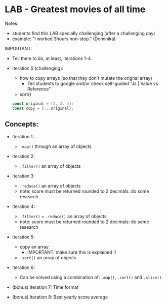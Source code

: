 

# LAB - Greatest movies of all time



Notes: 
- students find this LAB specially challenging (after a challenging day)
- example: "I worked 3hours non-stop." (Dominika)



<!-- @Luis: IMPORTANT -->
<!-- @Luis: IMPORTANT -->
<!-- @Luis: IMPORTANT -->

IMPORTANT: 

- Tell them to do, at least, iterations 1-4.

- Iteration 5 (challenging):
  - how to copy arrays (so that they don't mutate the orignal array)
    - Tell students to google and/or check self-guided "Js | Value vs Reference"
  - sort() 


  ```js
  const original = [2, 3, 4];
  const copy = [...original];
  ```


<!-- @Luis: IMPORTANT -->
<!-- @Luis: IMPORTANT -->
<!-- @Luis: IMPORTANT -->



## Concepts:

- Iteration 1:
  - `.map()` through an array of objects

- Iteration 2:
  - `.filter()` an array of objects

- Iteration 3:
  - `.reduce()` an array of objects
  - note: score must be returned rounded to 2 decimals: do some research

- Iteration 4:
  - `.filter()` + `.reduce()` an array of objects
  - note: score must be returned rounded to 2 decimals: do some research


- Iteration 5:
  - copy an array
    - IMPORTANT: make sure this is explained !!
    <!-- - IMPORTANT: make sure this is explained !! -->
  - `.sort()` an array of objects


- Iteration 6:
  - Can be solved using a combination of: `.map()`, `.sort()` and `.slice()`.


- (bonus) Iteration 7: Time format

- (bonus) Iteration 8: Best yearly score average




